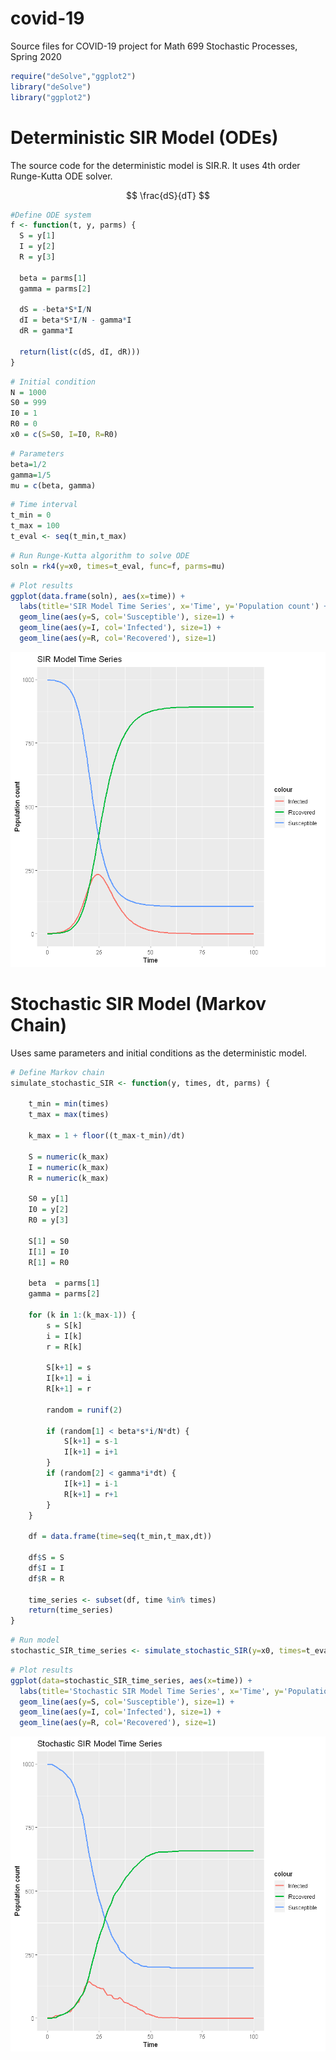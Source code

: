 # covid-19
Source files for COVID-19 project for Math 699 Stochastic Processes, Spring 2020




```R
require("deSolve","ggplot2")
library("deSolve")
library("ggplot2")
```

# Deterministic SIR Model (ODEs)

The source code for the deterministic model is SIR.R. It uses 4th order Runge-Kutta ODE solver.

$$ \frac{dS}{dT} $$

```R
#Define ODE system
f <- function(t, y, parms) {
  S = y[1]
  I = y[2]
  R = y[3]
  
  beta = parms[1]
  gamma = parms[2]
  
  dS = -beta*S*I/N
  dI = beta*S*I/N - gamma*I
  dR = gamma*I

  return(list(c(dS, dI, dR)))
}
```


```R
# Initial condition
N = 1000
S0 = 999
I0 = 1
R0 = 0
x0 = c(S=S0, I=I0, R=R0)
```


```R
# Parameters
beta=1/2
gamma=1/5
mu = c(beta, gamma)
```


```R
# Time interval
t_min = 0
t_max = 100
t_eval <- seq(t_min,t_max)
```


```R
# Run Runge-Kutta algorithm to solve ODE
soln = rk4(y=x0, times=t_eval, func=f, parms=mu)
```


```R
# Plot results
ggplot(data.frame(soln), aes(x=time)) + 
  labs(title='SIR Model Time Series', x='Time', y='Population count') +
  geom_line(aes(y=S, col='Susceptible'), size=1) +
  geom_line(aes(y=I, col='Infected'), size=1) +
  geom_line(aes(y=R, col='Recovered'), size=1)
```


![png](/SIR_plot.png)


# Stochastic SIR Model (Markov Chain)

Uses same parameters and initial conditions as the deterministic model.


```R
# Define Markov chain
simulate_stochastic_SIR <- function(y, times, dt, parms) {
    
    t_min = min(times)
    t_max = max(times)
    
    k_max = 1 + floor((t_max-t_min)/dt)
    
    S = numeric(k_max)
    I = numeric(k_max)
    R = numeric(k_max)
    
    S0 = y[1]
    I0 = y[2]
    R0 = y[3]
    
    S[1] = S0
    I[1] = I0
    R[1] = R0
    
    beta  = parms[1]
    gamma = parms[2]
    
    for (k in 1:(k_max-1)) {
        s = S[k]
        i = I[k]
        r = R[k]
  
        S[k+1] = s
        I[k+1] = i
        R[k+1] = r
        
        random = runif(2)

        if (random[1] < beta*s*i/N*dt) {
            S[k+1] = s-1
            I[k+1] = i+1
        }
        if (random[2] < gamma*i*dt) {
            I[k+1] = i-1
            R[k+1] = r+1
        }
    }
    
    df = data.frame(time=seq(t_min,t_max,dt))
    
    df$S = S
    df$I = I
    df$R = R
    
    time_series <- subset(df, time %in% times)
    return(time_series)
}
```


```R
# Run model
stochastic_SIR_time_series <- simulate_stochastic_SIR(y=x0, times=t_eval, dt=0.01, parms=mu)
```


```R
# Plot results
ggplot(data=stochastic_SIR_time_series, aes(x=time)) + 
  labs(title='Stochastic SIR Model Time Series', x='Time', y='Population count') +
  geom_line(aes(y=S, col='Susceptible'), size=1) +
  geom_line(aes(y=I, col='Infected'), size=1) +
  geom_line(aes(y=R, col='Recovered'), size=1)
```


![png](/stochastic_SIR_plot.png)

